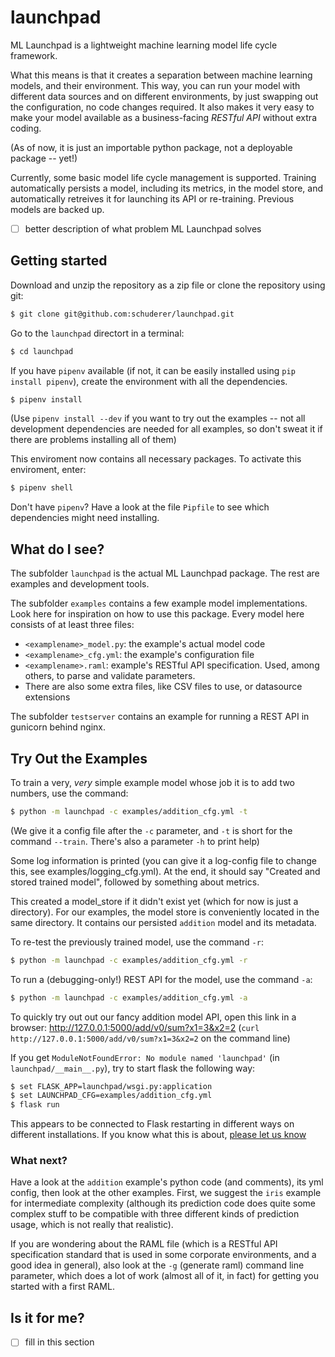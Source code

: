 # launchpad
ML Launchpad is a lightweight machine learning model life cycle framework.

What this means is that it creates a separation between machine learning models, and their environment. This way, you can run your model with different data sources and on different environments, by just swapping out the configuration, no code changes required. It also makes it very easy to make your model available as a business-facing *RESTful API* without extra coding.

(As of now, it is just an importable python package, not a deployable package -- yet!)

Currently, some basic model life cycle management is supported. Training automatically persists a model, including its metrics, in the model store, and automatically retreives it for launching its API or re-training. Previous models are backed up.

- [ ] better description of what problem ML Launchpad solves

## Getting started

Download and unzip the repository as a zip file or clone the repository using git:
```bash
$ git clone git@github.com:schuderer/launchpad.git
```
Go to the `launchpad` directort in a terminal:
```bash
$ cd launchpad
```

If you have `pipenv` available (if not, it can be easily installed using `pip install pipenv`), create the environment with all the dependencies.
```bash
$ pipenv install
```
(Use `pipenv install --dev` if you want to try out the examples -- not all development dependencies are needed for all examples, so don't sweat it if there are problems installing all of them)

This enviroment now contains all necessary packages. To activate this enviroment, enter:
```bash
$ pipenv shell
```

Don't have `pipenv`? Have a look at the file `Pipfile` to see which dependencies might need installing.

## What do I see?

The subfolder `launchpad` is the actual ML Launchpad package. The rest are examples and development tools.

The subfolder `examples` contains a few example model implementations. Look here for inspiration on how to use this package. Every model here consists of at least three files:
- `<examplename>_model.py`: the example's actual model code
- `<examplename>_cfg.yml`: the example's configuration file
- `<examplename>.raml`: example's RESTful API specification. Used, among others, to parse and validate parameters.
- There are also some extra files, like CSV files to use, or datasource extensions

The subfolder `testserver` contains an example for running a REST API in gunicorn behind nginx.

## Try Out the Examples

To train a very, *very* simple example model whose job it is to add two numbers, use the command:
```bash
$ python -m launchpad -c examples/addition_cfg.yml -t
```
(We give it a config file after the `-c` parameter, and `-t` is short for the command `--train`. There's also a parameter `-h` to print help)

Some log information is printed (you can give it a log-config file to change this, see examples/logging_cfg.yml). At the end, it should say "Created and stored trained model", followed by something about metrics.

This created a model_store if it didn't exist yet (which for now is just a directory). For our examples, the model store is conveniently located in the same directory. It contains our persisted `addition` model and its metadata.

To re-test the previously trained model, use the command `-r`:
```bash
$ python -m launchpad -c examples/addition_cfg.yml -r
```

To run a (debugging-only!) REST API for the model, use the command `-a`:
```bash
$ python -m launchpad -c examples/addition_cfg.yml -a
```

To quickly try out out our fancy addition model API, open this link in a browser: http://127.0.0.1:5000/add/v0/sum?x1=3&x2=2
(`curl http://127.0.0.1:5000/add/v0/sum?x1=3&x2=2` on the command line)

If you get `ModuleNotFoundError: No module named 'launchpad'` (in `launchpad/__main__.py`), try to start flask the following way:
```bash
$ set FLASK_APP=launchpad/wsgi.py:application
$ set LAUNCHPAD_CFG=examples/addition_cfg.yml
$ flask run
```
This appears to be connected to Flask restarting in different ways on different
installations. If you know what this is about, [please let us know](https://github.com/schuderer/launchpad/issues/30)

### What next?

Have a look at the `addition` example's python code (and comments), its yml config, then look at the other examples. First, we suggest the `iris` example for intermediate complexity (although its prediction code does quite some complex stuff to be compatible with three different kinds of prediction usage, which is not really that realistic).

If you are wondering about the RAML file (which is a RESTful API specification standard that is used in some corporate environments, and a good idea in general), also look at the `-g` (generate raml) command line parameter, which does a lot of work (almost all of it, in fact) for getting you started with a first RAML.

## Is it for me?

- [ ] fill in this section
